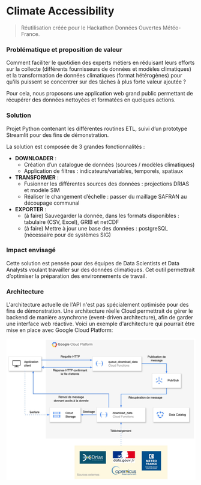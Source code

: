# Climate Accessibility
> Réutilisation créée pour le Hackathon Données Ouvertes Météo-France.

### Problématique et proposition de valeur
Comment faciliter le quotidien des experts métiers en réduisant leurs efforts sur la collecte (différents fournisseurs de données et modèles climatiques) et la transformation de données climatiques (format hétérogènes) pour qu'ils puissent se concentrer sur des tâches à plus forte valeur ajoutée ?

Pour cela, nous proposons une application web grand public permettant de récupérer des données nettoyées et formatées en quelques actions.

### Solution
Projet Python contenant les différentes routines ETL, suivi d’un prototype Streamlit pour des fins de démonstration. 

La solution est composée de 3 grandes fonctionnalités :
- **DOWNLOADER** :
    - Création d’un catalogue de données (sources / modèles climatiques)
    - Application de filtres : indicateurs/variables, temporels, spatiaux
- **TRANSFORMER** :
    - Fusionner les différentes sources des données : projections DRIAS et modèle SIM
    - Réaliser le changement d’échelle : passer du maillage SAFRAN au découpage communal
- **EXPORTER** :
    - (à faire) Sauvegarder la donnée, dans les formats disponibles : tabulaire (CSV, Excel), GRIB et netCDF
    - (à faire) Mettre à jour une base des données : postgreSQL (nécessaire pour de systèmes SIG)

### Impact envisagé
Cette solution est pensée pour des équipes de Data Scientists et Data Analysts voulant travailler sur des données climatiques. Cet outil permettrait d’optimiser la préparation des environnements de travail.

### Architecture
L'architecture actuelle de l'API n'est pas spécialement optimisée pour des fins de démonstration. Une architecture réelle Cloud permettrait de gérer le backend de manière asynchrone (event-driven architecture), afin de garder une interface web réactive. Voici un exemple d'architecture qui pourrait être mise en place avec Google Cloud Platform:

![Architecture](assets/Proposition%20archi%20Cloud.jpg)
